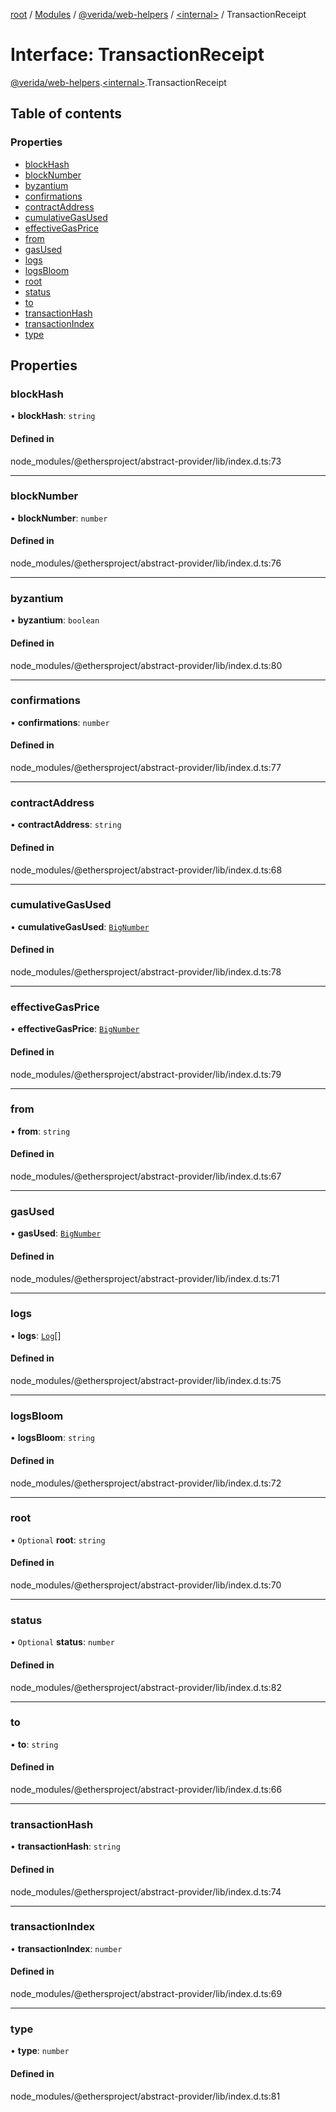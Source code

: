 [root](../README.md) / [Modules](../modules.md) / [@verida/web-helpers](../modules/verida_web_helpers.md) / [<internal\>](../modules/verida_web_helpers._internal_.md) / TransactionReceipt

# Interface: TransactionReceipt

[@verida/web-helpers](../modules/verida_web_helpers.md).[<internal\>](../modules/verida_web_helpers._internal_.md).TransactionReceipt

## Table of contents

### Properties

- [blockHash](verida_web_helpers._internal_.TransactionReceipt.md#blockhash)
- [blockNumber](verida_web_helpers._internal_.TransactionReceipt.md#blocknumber)
- [byzantium](verida_web_helpers._internal_.TransactionReceipt.md#byzantium)
- [confirmations](verida_web_helpers._internal_.TransactionReceipt.md#confirmations)
- [contractAddress](verida_web_helpers._internal_.TransactionReceipt.md#contractaddress)
- [cumulativeGasUsed](verida_web_helpers._internal_.TransactionReceipt.md#cumulativegasused)
- [effectiveGasPrice](verida_web_helpers._internal_.TransactionReceipt.md#effectivegasprice)
- [from](verida_web_helpers._internal_.TransactionReceipt.md#from)
- [gasUsed](verida_web_helpers._internal_.TransactionReceipt.md#gasused)
- [logs](verida_web_helpers._internal_.TransactionReceipt.md#logs)
- [logsBloom](verida_web_helpers._internal_.TransactionReceipt.md#logsbloom)
- [root](verida_web_helpers._internal_.TransactionReceipt.md#root)
- [status](verida_web_helpers._internal_.TransactionReceipt.md#status)
- [to](verida_web_helpers._internal_.TransactionReceipt.md#to)
- [transactionHash](verida_web_helpers._internal_.TransactionReceipt.md#transactionhash)
- [transactionIndex](verida_web_helpers._internal_.TransactionReceipt.md#transactionindex)
- [type](verida_web_helpers._internal_.TransactionReceipt.md#type)

## Properties

### blockHash

• **blockHash**: `string`

#### Defined in

node_modules/@ethersproject/abstract-provider/lib/index.d.ts:73

___

### blockNumber

• **blockNumber**: `number`

#### Defined in

node_modules/@ethersproject/abstract-provider/lib/index.d.ts:76

___

### byzantium

• **byzantium**: `boolean`

#### Defined in

node_modules/@ethersproject/abstract-provider/lib/index.d.ts:80

___

### confirmations

• **confirmations**: `number`

#### Defined in

node_modules/@ethersproject/abstract-provider/lib/index.d.ts:77

___

### contractAddress

• **contractAddress**: `string`

#### Defined in

node_modules/@ethersproject/abstract-provider/lib/index.d.ts:68

___

### cumulativeGasUsed

• **cumulativeGasUsed**: [`BigNumber`](../classes/verida_web_helpers._internal_.BigNumber.md)

#### Defined in

node_modules/@ethersproject/abstract-provider/lib/index.d.ts:78

___

### effectiveGasPrice

• **effectiveGasPrice**: [`BigNumber`](../classes/verida_web_helpers._internal_.BigNumber.md)

#### Defined in

node_modules/@ethersproject/abstract-provider/lib/index.d.ts:79

___

### from

• **from**: `string`

#### Defined in

node_modules/@ethersproject/abstract-provider/lib/index.d.ts:67

___

### gasUsed

• **gasUsed**: [`BigNumber`](../classes/verida_web_helpers._internal_.BigNumber.md)

#### Defined in

node_modules/@ethersproject/abstract-provider/lib/index.d.ts:71

___

### logs

• **logs**: [`Log`](verida_web_helpers._internal_.Log.md)[]

#### Defined in

node_modules/@ethersproject/abstract-provider/lib/index.d.ts:75

___

### logsBloom

• **logsBloom**: `string`

#### Defined in

node_modules/@ethersproject/abstract-provider/lib/index.d.ts:72

___

### root

• `Optional` **root**: `string`

#### Defined in

node_modules/@ethersproject/abstract-provider/lib/index.d.ts:70

___

### status

• `Optional` **status**: `number`

#### Defined in

node_modules/@ethersproject/abstract-provider/lib/index.d.ts:82

___

### to

• **to**: `string`

#### Defined in

node_modules/@ethersproject/abstract-provider/lib/index.d.ts:66

___

### transactionHash

• **transactionHash**: `string`

#### Defined in

node_modules/@ethersproject/abstract-provider/lib/index.d.ts:74

___

### transactionIndex

• **transactionIndex**: `number`

#### Defined in

node_modules/@ethersproject/abstract-provider/lib/index.d.ts:69

___

### type

• **type**: `number`

#### Defined in

node_modules/@ethersproject/abstract-provider/lib/index.d.ts:81

